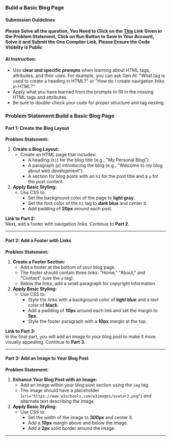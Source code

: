 ### Build a Basic Blog Page

#### Submission Guidelines

**Please Solve all the question, You Need to Click on the [This](https://onecompiler.com/html/42rrpvkma) Link Given in the Problem Statement, Click on Run Button to Save In Your Account, Solve it and Submit the One Complier Link, Please Ensure the Code Visiblity is Public**

#### AI Instruction:

- Use **clear and specific prompts** when learning about HTML tags, attributes, and their uses. For example, you can ask Gen AI: "What tag is used to create a heading in HTML?" or "How do I create navigation links in HTML?"
- Apply what you have learned from the prompts to fill in the missing HTML tags and attributes.
- Be sure to double-check your code for proper structure and tag nesting.

### **Problem Statement:Build a Basic Blog Page**

#### Part 1: **Create the Blog Layout**

**Problem Statement:**

1. **Create a Blog Layout:**
   - Create an HTML page that includes:
     - A heading (`h1`) for the blog title (e.g., "My Personal Blog").
     - A paragraph (`p`) introducing the blog (e.g., "Welcome to my blog about web development").
     - A section for blog posts with an `h2` for the post title and a `p` for the post content.
2. **Apply Basic Styling:**
   - Use CSS to:
     - Set the background color of the page to **light gray**.
     - Set the font color of the `h1` tag to **dark blue** and center it.
     - Add padding of **20px** around each post.

**Link to Part 2:**  
Next, add a footer with navigation links. Continue to **Part 2**.

---

#### Part 2: **Add a Footer with Links**

**Problem Statement:**

1. **Create a Footer Section:**
   - Add a footer at the bottom of your blog page.
   - The footer should contain three links: "Home," "About," and "Contact" (use the `a` tag).
   - Below the links, add a small paragraph for copyright information.
2. **Apply Basic Styling:**
   - Use CSS to:
     - Style the links with a background color of **light blue** and a text color of **black**.
     - Add a padding of **10px** around each link and set the margin to **5px**.
     - Style the footer paragraph with a **10px** margin at the top.

**Link to Part 3:**  
In the final part, you will add an image to your blog post to make it more visually appealing. Continue to **Part 3**.

---

#### Part 3: **Add an Image to Your Blog Post**

**Problem Statement:**

1. **Enhance Your Blog Post with an Image:**
   - Add an image within your blog post section using the `img` tag.
   - The image should have a placeholder (`src="https://www.w3schools.com/w3images/avatar2.png"`) and alternate text describing the image.
2. **Apply Basic Styling:**
   - Use CSS to:
     - Set the width of the image to **300px** and center it.
     - Add a **10px** margin above and below the image.
     - Add a **2px** solid border around the image.

---
